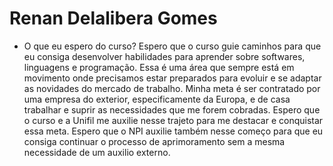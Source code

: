 # Renan Delalibera Gomes

- O que eu espero do curso?
    Espero que o curso guie caminhos para que eu consiga desenvolver habilidades para aprender sobre softwares, linguagens e programação. Essa é uma área que sempre está em movimento onde precisamos estar preparados para evoluir e se adaptar as novidades do mercado de trabalho. Minha meta é ser contratado por uma empresa do exterior, especificamente da Europa, e de casa trabalhar e suprir as necessidades que me forem cobradas. Espero que o curso e a Unifil me auxilie nesse trajeto para me destacar e conquistar essa meta. Espero que o NPI auxilie também nesse começo para que eu consiga continuar o processo de aprimoramento sem a mesma necessidade de um auxilio externo.


